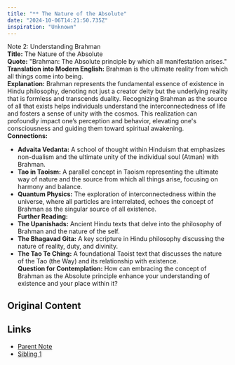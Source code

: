 ```yaml
---
title: "** The Nature of the Absolute"
date: "2024-10-06T14:21:50.735Z"
inspiration: "Unknown"
---
```


Note 2: Understanding Brahman  
**Title:** The Nature of the Absolute  
**Quote:** "Brahman: The Absolute principle by which all manifestation arises."  
**Translation into Modern English:** Brahman is the ultimate reality from which all things come into being.  
**Explanation:** Brahman represents the fundamental essence of existence in Hindu philosophy, denoting not just a creator deity but the underlying reality that is formless and transcends duality. Recognizing Brahman as the source of all that exists helps individuals understand the interconnectedness of life and fosters a sense of unity with the cosmos. This realization can profoundly impact one’s perception and behavior, elevating one's consciousness and guiding them toward spiritual awakening.  
**Connections:**  
- **Advaita Vedanta:** A school of thought within Hinduism that emphasizes non-dualism and the ultimate unity of the individual soul (Atman) with Brahman.  
- **Tao in Taoism:** A parallel concept in Taoism representing the ultimate way of nature and the source from which all things arise, focusing on harmony and balance.  
- **Quantum Physics:** The exploration of interconnectedness within the universe, where all particles are interrelated, echoes the concept of Brahman as the singular source of all existence.  
**Further Reading:**  
- **The Upanishads:** Ancient Hindu texts that delve into the philosophy of Brahman and the nature of the self.  
- **The Bhagavad Gita:** A key scripture in Hindu philosophy discussing the nature of reality, duty, and divinity.  
- **The Tao Te Ching:** A foundational Taoist text that discusses the nature of the Tao (the Way) and its relationship with existence.  
**Question for Contemplation:** How can embracing the concept of Brahman as the Absolute principle enhance your understanding of existence and your place within it?

## Original Content



## Links

- [Parent Note](/parent-note.md)
- [Sibling 1](/zettel1.md)
